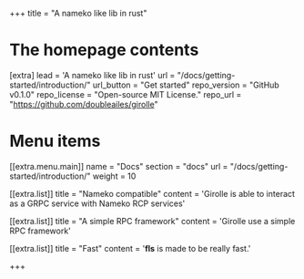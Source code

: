 +++
title = "A nameko like lib in rust"


# The homepage contents
[extra]
lead = 'A nameko like lib in rust'
url = "/docs/getting-started/introduction/"
url_button = "Get started"
repo_version = "GitHub v0.1.0"
repo_license = "Open-source MIT License."
repo_url = "https://github.com/doubleailes/girolle"

# Menu items
[[extra.menu.main]]
name = "Docs"
section = "docs"
url = "/docs/getting-started/introduction/"
weight = 10

[[extra.list]]
title = "Nameko compatible"
content = 'Girolle is able to interact as a GRPC service with Nameko RCP services'

[[extra.list]]
title = "A simple RPC framework"
content = 'Girolle use a simple RPC framework'

[[extra.list]]
title = "Fast"
content = '<b>fls</b> is made to be really fast.'

+++